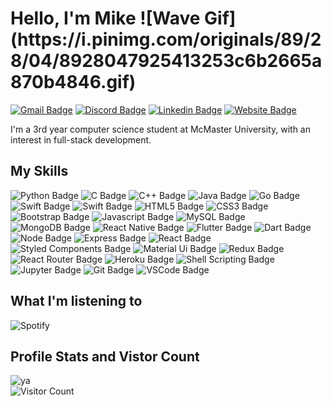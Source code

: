 <h1 align='start'>
Hello, I'm Mike ![Wave Gif](https://i.pinimg.com/originals/89/28/04/8928047925413253c6b2665a870b4846.gif)
</h1>

                 
[![Gmail Badge](https://img.shields.io/badge/Gmail-D14836?style=for-the-badge&logo=gmail&logoColor=white)](mailto:yucheng.mike.dai@gmail.com)
[![Discord Badge](https://img.shields.io/badge/Discord-7289DA?style=for-the-badge&logo=discord&logoColor=white)](https://discord.gg/uJX2HnEv2J)
[![Linkedin Badge](https://img.shields.io/badge/LinkedIn-0077B5?style=for-the-badge&logo=linkedin&logoColor=white)](https://www.linkedin.com/in/yucheng-mike-dai/)
[![Website Badge](https://img.shields.io/badge/Website-21759B?style=for-the-badge&logo=wordpress&logoColor=white)](https://www.mikedai.ca)


<p>
  I'm a 3rd year computer science student at McMaster University, with an interest in full-stack development.
</p>

<h2>
My Skills
</h2>

![Python Badge](https://img.shields.io/badge/Python-14354C?style=for-the-badge&logo=python&logoColor=white)
![C Badge](https://img.shields.io/badge/C-00599C?style=for-the-badge&logo=c&logoColor=white)
![C++ Badge](https://img.shields.io/badge/C%2B%2B-00599C?style=for-the-badge&logo=c%2B%2B&logoColor=white)
![Java Badge](https://img.shields.io/badge/Java-ED8B00?style=for-the-badge&logo=java&logoColor=white)
![Go Badge](https://img.shields.io/badge/Go-00ADD8?style=for-the-badge&logo=go&logoColor=white)
![Swift Badge](https://img.shields.io/badge/Swift-FA7343?style=for-the-badge&logo=swift&logoColor=white)
![Swift Badge](https://img.shields.io/badge/Scala-DC322F?style=for-the-badge&logo=scala&logoColor=white)
![HTML5 Badge](https://img.shields.io/badge/HTML5-E34F26?style=for-the-badge&logo=html5&logoColor=white)
![CSS3 Badge](https://img.shields.io/badge/CSS3-1572B6?style=for-the-badge&logo=css3&logoColor=white)
![Bootstrap Badge](https://img.shields.io/badge/Bootstrap-563D7C?style=for-the-badge&logo=bootstrap&logoColor=white)
![Javascript Badge](https://img.shields.io/badge/JavaScript-F7DF1E?style=for-the-badge&logo=javascript&logoColor=black)
![MySQL Badge](https://img.shields.io/badge/MySQL-00000F?style=for-the-badge&logo=mysql&logoColor=white)
![MongoDB Badge](https://img.shields.io/badge/MongoDB-4EA94B?style=for-the-badge&logo=mongodb&logoColor=white)
![React Native Badge](https://img.shields.io/badge/React_Native-20232A?style=for-the-badge&logo=react&logoColor=61DAFB)
![Flutter Badge](https://img.shields.io/badge/Flutter-02569B?style=for-the-badge&logo=flutter&logoColor=white)
![Dart Badge](https://img.shields.io/badge/Dart-0175C2?style=for-the-badge&logo=dart&logoColor=white)
![Node Badge](https://img.shields.io/badge/Node.js-43853D?style=for-the-badge&logo=node.js&logoColor=white)
![Express Badge](https://img.shields.io/badge/Express.js-000000?style=for-the-badge&logo=express&logoColor=white)
![React Badge](https://img.shields.io/badge/React-20232A?style=for-the-badge&logo=react&logoColor=61DAFB)
![Styled Components Badge](https://img.shields.io/badge/styled--components-DB7093?style=for-the-badge&logo=styled-components&logoColor=white)
![Material Ui Badge](https://img.shields.io/badge/Material--UI-0081CB?style=for-the-badge&logo=material-ui&logoColor=white)
![Redux Badge](https://img.shields.io/badge/Redux-593D88?style=for-the-badge&logo=redux&logoColor=white)
![React Router Badge](https://img.shields.io/badge/React_Router-CA4245?style=for-the-badge&logo=react-router&logoColor=white)
![Heroku Badge](https://img.shields.io/badge/-Heroku-430098?style=flat-square&logo=heroku&logoColor=white)
![Shell Scripting Badge](https://img.shields.io/badge/Shell_Script-121011?style=for-the-badge&logo=gnu-bash&logoColor=white)
![Jupyter Badge](https://img.shields.io/badge/Jupyter-F37626.svg?&style=for-the-badge&logo=Jupyter&logoColor=white)
![Git Badge](https://img.shields.io/badge/Git-F05032?style=for-the-badge&logo=git&logoColor=white)
![VSCode Badge](https://img.shields.io/badge/Visual_Studio_Code-0078D4?style=for-the-badge&logo=visual%20studio%20code&logoColor=white)

<h2>
What I'm listening to
</h2>

![Spotify](https://daiy29.vercel.app/api/spotify)

<h2>
Profile Stats and Vistor Count
</h2>
<div>
  
![ya](https://github-readme-stats.vercel.app/api/top-langs/?username=daiy29&layout=compact)
<br/>
![Visitor Count](https://profile-counter.glitch.me/{daiy29}/count.svg)
</div>




